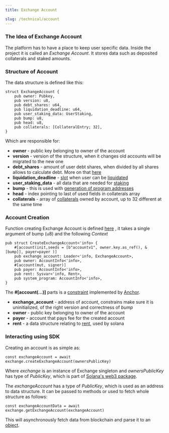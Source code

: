 ```yaml
---
title: Exchange Account 

slug: /technical/account
---
```


### The Idea of Exchange Account
The platform has to have a place to keep user specific data. Inside the project it is called an _Exchange Account_.
It stores data such as deposited collaterals and staked amounts.


### Structure of Account

The data structure is defined like this:

    struct ExchangeAccount {
        pub owner: Pubkey,
        pub version: u8,
        pub debt_shares: u64,
        pub liquidation_deadline: u64,
        pub user_staking_data: UserStaking,
        pub bump: u8,
        pub head: u8,
        pub collaterals: [CollateralEntry; 32],
    }

Which are responsible for:
* **owner** - public key belonging to owner of the account
* **version** - version of the structure, when it changes old accounts will be migrated to the new one
* **debt_shares** - amount of user debt shares, when divided by all shares allows to calculate debt. More on that [here](/docs/technical/minting#debt)
* **liquidation_deadline** - [slot](https://docs.solana.com/terminology#slot) when user can be [liquidated](/docs/technical/liquidation)
* **user_staking_data** - all data that are needed for [staking](/docs/technical/staking)
* **bump** - this is used with 
[generation of program addresses](https://docs.solana.com/developing/programming-model/calling-between-programs#hash-based-generated-program-addresses)
* **head** - index pointing to last of used fields in collaterals array
* **collaterals** - array of [collaterals](/docs/technical/collaterals) owned by account, up to 32 different at the same time

### Account Creation

Function creating Exchange Account is defined 
[here](https://github.com/Synthetify/synthetify-protocol/blob/ef5e4a65e3009e8a957d3382fc67d3b721115af8/programs/exchange/src/lib.rs#L24-L33) 
, it takes a single argument of bump (u8) and the following _Context_

    pub struct CreateExchangeAccount<'info> {
        #[account(init,seeds = [b"accountv1", owner.key.as_ref(), &[bump]], payer=payer )]
        pub exchange_account: Loader<'info, ExchangeAccount>,
        pub owner: AccountInfo<'info>,
        #[account(mut, signer)]
        pub payer: AccountInfo<'info>,
        pub rent: Sysvar<'info, Rent>,
        pub system_program: AccountInfo<'info>,
    }

The __#[account(...)]__ parts is a [constraint](https://project-serum.github.io/anchor/tutorials/tutorial-2.html#defining-a-program) 
implemented by [Anchor](https://project-serum.github.io/anchor/getting-started/introduction.html).


* **exchange_account** - address of account, constrains make sure it is uninitialized, of the right version and correctness of _bump_
* **owner** - public key belonging to owner of the account
* **payer** - account that pays fee for the created account
* **rent** - a data structure relating to [rent](https://docs.solana.com/developing/programming-model/accounts#rent), used by solana


### Interacting using SDK

Creating an account is as simple as:     

    const exchangeAccount = await exchange.createExchangeAccount(ownersPublicKey)

Where _exchange_ is an instance of Exchange singleton and _ownersPublicKey_ has type of _PublicKey_, which is part of 
[Solana's web3 package](https://solana-labs.github.io/solana-web3.js/).


The _exchangeAccount_ has a type of _PublicKey_, which is used as an address to data structure.
It can be passed to methods or used to fetch whole structure as follows: 

    const exchangeAccountData = await exchange.getExchangeAccount(exchangeAccount)

This will asynchronously fetch data from blockchain and parse it to an 
[object](https://github.com/Synthetify/synthetify-protocol/blob/ef5e4a65e3009e8a957d3382fc67d3b721115af8/sdk/src/exchange.ts#L1187-L1195).